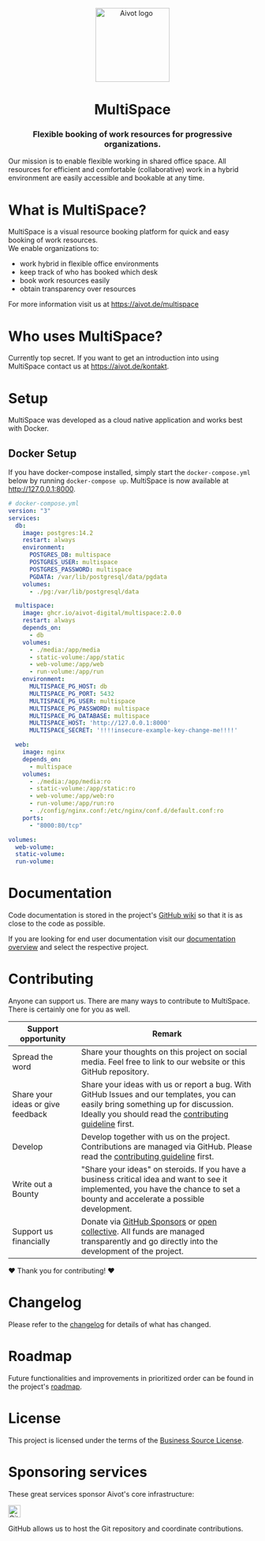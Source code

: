 <p align="center">
  <a href="https://aivot.de" target="_blank"><img width="150" src="https://aivot.de/img/aivot-logo.svg" alt="Aivot logo"></a>
</p>

<h1 align="center">MultiSpace</h1>
<h3 align="center">Flexible booking of work resources for progressive organizations.</h3>

<p>Our mission is to enable flexible working in shared office space. All resources for efficient and comfortable (collaborative)
work in a hybrid environment are easily accessible and bookable at any time.</p>

<!-- Badges go here -->

# What is MultiSpace?
MultiSpace is a visual resource booking platform for quick and easy booking of work resources.  
We enable organizations to:
- work hybrid in flexible office environments
- keep track of who has booked which desk
- book work resources easily
- obtain transparency over resources

For more information visit us at <https://aivot.de/multispace>




# Who uses MultiSpace?
Currently top secret. If you want to get an introduction into using MultiSpace contact us at <https://aivot.de/kontakt>.




# Setup
MultiSpace was developed as a cloud native application and works best with Docker.


## Docker Setup
If you have docker-compose installed, simply start the `docker-compose.yml` below by running `docker-compose up`.
MultiSpace is now available at <http://127.0.0.1:8000>.

```yaml
# docker-compose.yml
version: "3"
services:
  db:
    image: postgres:14.2
    restart: always
    environment:
      POSTGRES_DB: multispace
      POSTGRES_USER: multispace
      POSTGRES_PASSWORD: multispace
      PGDATA: /var/lib/postgresql/data/pgdata
    volumes:
      - ./pg:/var/lib/postgresql/data

  multispace:
    image: ghcr.io/aivot-digital/multispace:2.0.0
    restart: always
    depends_on:
      - db
    volumes:
      - ./media:/app/media
      - static-volume:/app/static
      - web-volume:/app/web
      - run-volume:/app/run
    environment:
      MULTISPACE_PG_HOST: db
      MULTISPACE_PG_PORT: 5432
      MULTISPACE_PG_USER: multispace
      MULTISPACE_PG_PASSWORD: multispace
      MULTISPACE_PG_DATABASE: multispace
      MULTISPACE_HOST: 'http://127.0.0.1:8000'
      MULTISPACE_SECRET: '!!!!insecure-example-key-change-me!!!!'

  web:
    image: nginx
    depends_on:
      - multispace
    volumes:
      - ./media:/app/media:ro
      - static-volume:/app/static:ro
      - web-volume:/app/web:ro
      - run-volume:/app/run:ro
      - ./config/nginx.conf:/etc/nginx/conf.d/default.conf:ro
    ports:
      - "8000:80/tcp"

volumes:
  web-volume:
  static-volume:
  run-volume:
```


# Documentation
Code documentation is stored in the project's [GitHub wiki](../../wiki) so that it is as close to the code as possible.

If you are looking for end user documentation visit our [documentation overview](https://aivot.de/docs) and select
the respective project.




# Contributing
Anyone can support us. There are many ways to contribute to MultiSpace. There is certainly one for you as well.

| Support opportunity               | Remark                                                                                                                                                                                                                           |
|-----------------------------------|----------------------------------------------------------------------------------------------------------------------------------------------------------------------------------------------------------------------------------|
| Spread the word                   | Share your thoughts on this project on social media. Feel free to link to our website or this GitHub repository.                                                                                                                 |
| Share your ideas or give feedback | Share your ideas with us or report a bug. With GitHub Issues and our templates, you can easily bring something up for discussion. Ideally you should read the [contributing guideline](./CONTRIBUTING.md) first.                 |
| Develop                           | Develop together with us on the project. Contributions are managed via GitHub. Please read the [contributing guideline](./CONTRIBUTING.md) first.                                                                                |
| Write out a Bounty                | "Share your ideas" on steroids. If you have a business critical idea and want to see it implemented, you have the chance to set a bounty and accelerate a possible development.                                                  |
| Support us financially            | Donate via [GitHub Sponsors](https://github.com/sponsors/aivot-digital) or [open collective](https://opencollective.com/aivot-digital). All funds are managed transparently and go directly into the development of the project. |

❤ Thank you for contributing! ❤




# Changelog
Please refer to the [changelog](./CHANGELOG.md) for details of what has changed.




# Roadmap
Future functionalities and improvements in prioritized order can be found in the project's [roadmap](https://aivot.de/roadmaps).




# License
This project is licensed under the terms of the [Business Source License](./LICENSE.md).




# Sponsoring services
These great services sponsor Aivot's core infrastructure:

[<img loading="lazy" alt="GitHub" src="https://github.githubassets.com/images/modules/logos_page/GitHub-Logo.png" height="25">](https://github.com/)

GitHub allows us to host the Git repository and coordinate contributions.
